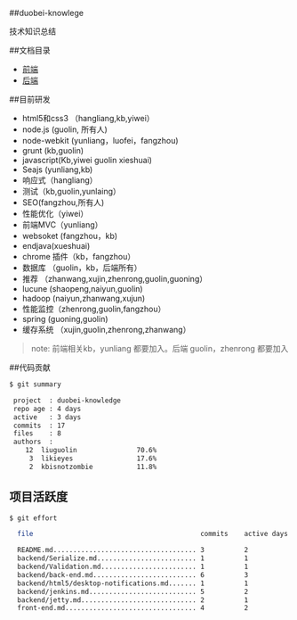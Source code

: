 ##duobei-knowlege

技术知识总结

##文档目录

* [前端](front-end.md)
* [后端](backend/back-end.md)

##目前研发

* html5和css3 （hangliang,kb,yiwei）
* node.js (guolin, 所有人) 
* node-webkit (yunliang，luofei，fangzhou)
* grunt (kb,guolin) 
* javascript(Kb,yiwei guolin xieshuai)
* Seajs (yunliang,kb)
* 响应式（hangliang）
* 测试（kb,guolin,yunlaing）
* SEO(fangzhou,所有人)
* 性能优化（yiwei）
* 前端MVC（yunliang）
* websoket (fangzhou，kb)
* endjava(xueshuai)
* chrome 插件（kb，fangzhou）
* 数据库 （guolin，kb，后端所有）
* 推荐 （zhanwang,xujin,zhenrong,guolin,guoning）
* lucune (shaopeng,naiyun,guolin)
* hadoop (naiyun,zhanwang,xujun)
* 性能监控（zhenrong,guolin,fangzhou）
* spring (guoning,guolin)
* 缓存系统 （xujin,guolin,zhenrong,zhanwang）

> note: 前端相关kb，yunliang 都要加入。后端 guolin，zhenrong 都要加入

##代码贡献

```bash
$ git summary 

 project  : duobei-knowledge
 repo age : 4 days
 active   : 3 days
 commits  : 17
 files    : 8
 authors  : 
    12	liuguolin               70.6%
     3	likieyes                17.6%
     2	kbisnotzombie           11.8%


```

## 项目活跃度

```bash
$ git effort

  file                                          commits    active days

  README.md.................................... 3          2
  backend/Serialize.md......................... 1          1
  backend/Validation.md........................ 1          1
  backend/back-end.md.......................... 6          3
  backend/html5/desktop-notifications.md....... 1          1
  backend/jenkins.md........................... 5          2
  backend/jetty.md............................. 2          1
  front-end.md................................. 4          2

```

